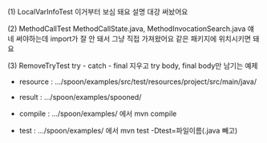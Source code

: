  (1) LocalVarInfoTest
    이거부터 보심 돼요 설명 대강 써놨어요

 (2) MethodCallTest 
    MethodCallState.java, MethodInvocationSearch.java 얘네 써야하는데 import가 잘 안 돼서 그냥 직접 가져왔어요
    같은 패키지에 위치시키면 돼요

 (3) RemoveTryTest
    try - catch - final 지우고
    try body, final body만 남기는 예제


 * resource :
    .../spoon/examples/src/test/resources/project/src/main/java/

 * result :
    .../spoon/examples/spooned/

 * compile :
    .../spoon/examples/ 에서 mvn compile

 * test :
    .../spoon/examples/ 에서 mvn test -Dtest=파일이름(.java 빼고)

